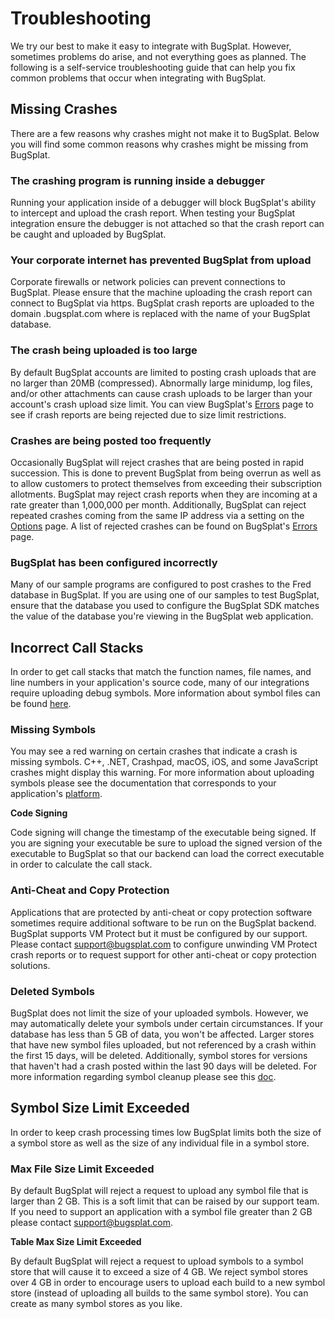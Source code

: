 # Troubleshooting

We try our best to make it easy to integrate with BugSplat. However, sometimes problems do arise, and not everything goes as planned. The following is a self-service troubleshooting guide that can help you fix common problems that occur when integrating with BugSplat.

## Missing Crashes

There are a few reasons why crashes might not make it to BugSplat. Below you will find some common reasons why crashes might be missing from BugSplat.

### The crashing program is running inside a debugger

Running your application inside of a debugger will block BugSplat's ability to intercept and upload the crash report. When testing your BugSplat integration ensure the debugger is not attached so that the crash report can be caught and uploaded by BugSplat.

### Your corporate internet has prevented BugSplat from upload

Corporate firewalls or network policies can prevent connections to BugSplat. Please ensure that the machine uploading the crash report can connect to BugSplat via https. BugSplat crash reports are uploaded to the domain .bugsplat.com where  is replaced with the name of your BugSplat database.

### The crash being uploaded is too large

By default BugSplat accounts are limited to posting crash uploads that are no larger than 20MB (compressed). Abnormally large minidump, log files, and/or other attachments can cause crash uploads to be larger than your account's crash upload size limit.  You can view BugSplat's [Errors](https://app.bugsplat.com/v2/errors) page to see if crash reports are being rejected due to size limit restrictions.

### Crashes are being posted too frequently

Occasionally BugSplat will reject crashes that are being posted in rapid succession. This is done to prevent BugSplat from being overrun as well as to allow customers to protect themselves from exceeding their subscription allotments. BugSplat may reject crash reports when they are incoming at a rate greater than 1,000,000 per month. Additionally, BugSplat can reject repeated crashes coming from the same IP address via a setting on the [Options](https://app.bugsplat.com/v2/options?tab=misc) page. A list of rejected crashes can be found on BugSplat's [Errors](https://app.bugsplat.com/v2/errors) page.

### BugSplat has been configured incorrectly

Many of our sample programs are configured to post crashes to the Fred database in BugSplat. If you are using one of our samples to test BugSplat, ensure that the database you used to configure the BugSplat SDK matches the value of the database you're viewing in the BugSplat web application.

## Incorrect Call Stacks

In order to get call stacks that match the function names, file names, and line numbers in your application's source code, many of our integrations require uploading debug symbols. More information about symbol files can be found [here](../development/working-with-symbol-files/).

### Missing Symbols

You may see a red warning on certain crashes that indicate a crash is missing symbols. C++, .NET, Crashpad, macOS, iOS, and some JavaScript crashes might display this warning. For more information about uploading symbols please see the documentation that corresponds to your application's [platform](integrations/).

**Code Signing**

Code signing will change the timestamp of the executable being signed. If you are signing your executable be sure to upload the signed version of the executable to BugSplat so that our backend can load the correct executable in order to calculate the call stack.

### Anti-Cheat and Copy Protection

Applications that are protected by anti-cheat or copy protection software sometimes require additional software to be run on the BugSplat backend. BugSplat supports VM Protect but it must be configured by our support. Please contact [support@bugsplat.com](mailto:support@bugsplat.com) to configure unwinding VM Protect crash reports or to request support for other anti-cheat or copy protection solutions.

### Deleted Symbols

BugSplat does not limit the size of your uploaded symbols. However, we may automatically delete your symbols under certain circumstances. If your database has less than 5 GB of data, you won't be affected. Larger stores that have new symbol files uploaded, but not referenced by a crash within the first 15 days, will be deleted. Additionally, symbol stores for versions that haven't had a crash posted within the last 90 days will be deleted. For more information regarding symbol cleanup please see this [doc](../../education/faq/using-sendpdbs-to-automatically-upload-symbol-files.md).

## Symbol Size Limit Exceeded

In order to keep crash processing times low BugSplat limits both the size of a symbol store as well as the size of any individual file in a symbol store.

### Max File Size Limit Exceeded

By default BugSplat will reject a request to upload any symbol file that is larger than 2 GB. This is a soft limit that can be raised by our support team. If you need to support an application with a symbol file greater than 2 GB please contact [support@bugsplat.com](mailto:support@bugsplat.com).

**Table Max Size Limit Exceeded**

By default BugSplat will reject a request to upload symbols to a symbol store that will cause it to exceed a size of 4 GB. We reject symbol stores over 4 GB in order to encourage users to upload each build to a new symbol store (instead of uploading all builds to the same symbol store). You can create as many symbol stores as you like.
